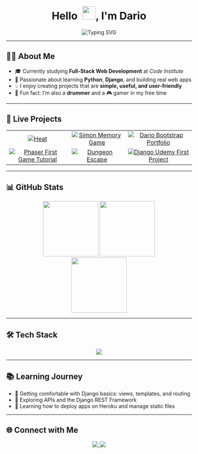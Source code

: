 <h1 align="center">Hello &nbsp;<img src="https://media.giphy.com/media/hvRJCLFzcasrR4ia7z/giphy.gif" width="36">, I'm Dario</h1>

<p align="center">
<img src="https://readme-typing-svg.herokuapp.com?font=Fira+Code&pause=1000&color=00bfff&center=true&vCenter=true&width=435&lines=Python+Developer;Django+Learner;Full+Stack+in+Progress;Learning+by+Doing;Future+Full+Stack+Dev" alt="Typing SVG" />
</p>

---

## 👨‍💻 About Me  
- 🎓 Currently studying **Full-Stack Web Development** at *Code Institute*  
- 🐍 Passionate about learning **Python**, **Django**, and building real web apps  
- 💡 I enjoy creating projects that are **simple, useful, and user-friendly**  
- 🥁 Fun fact: I’m also a **drummer** and a 🎮 gamer in my free time  

---

## 🚀 Live Projects  

<table align="center">
  <tr>
    <td align="center">
      <a href="https://github.com/Drake-Designer/Heat" target="_blank">
        <img src="https://bentos.jkominovic.dev/api/v1/bento-cards?url=https://github.com/Drake-Designer/Heat&subtitle=Heat&size=square" alt="Heat" />
      </a>
    </td>
    <td align="center">
      <a href="https://github.com/Drake-Designer/Simon-Memory-Game" target="_blank">
        <img src="https://bentos.jkominovic.dev/api/v1/bento-cards?url=https://github.com/Drake-Designer/Simon-Memory-Game&subtitle=Simon+Memory+Game&size=square" alt="Simon Memory Game" />
      </a>
    </td>
    <td align="center">
      <a href="https://github.com/Drake-Designer/Dario-Bootstrap-Portfolio" target="_blank">
        <img src="https://bentos.jkominovic.dev/api/v1/bento-cards?url=https://github.com/Drake-Designer/Dario-Bootstrap-Portfolio&subtitle=Bootstrap+Portfolio&size=square" alt="Dario Bootstrap Portfolio" />
      </a>
    </td>
  </tr>
  <tr>
    <td align="center">
      <a href="https://github.com/Drake-Designer/Phaser-First-Game-Tutorial" target="_blank">
        <img src="https://bentos.jkominovic.dev/api/v1/bento-cards?url=https://github.com/Drake-Designer/Phaser-First-Game-Tutorial&subtitle=Phaser+First+Game&size=square" alt="Phaser First Game Tutorial" />
      </a>
    </td>
    <td align="center">
      <a href="https://github.com/Drake-Designer/Dungeon-Escape" target="_blank">
        <img src="https://bentos.jkominovic.dev/api/v1/bento-cards?url=https://github.com/Drake-Designer/Dungeon-Escape&subtitle=Dungeon+Escape&size=square" alt="Dungeon Escape" />
      </a>
    </td>
    <td align="center">
      <a href="https://github.com/Drake-Designer/Django-Udemy-First_Project" target="_blank">
        <img src="https://bentos.jkominovic.dev/api/v1/bento-cards?url=https://github.com/Drake-Designer/Django-Udemy-First_Project&subtitle=Django+First+Project&size=square" alt="Django Udemy First Project" />
      </a>
    </td>
  </tr>
</table>

---

## 📊 GitHub Stats
<div align="center">
  <img src="https://github-readme-stats.vercel.app/api?username=Drake-Designer&show_icons=true&theme=tokyonight" height="150" />
  <img src="https://github-readme-stats.vercel.app/api/top-langs/?username=Drake-Designer&layout=compact&theme=tokyonight" height="150" />
  <br>
  <img src="https://streak-stats.demolab.com?user=Drake-Designer&theme=tokyonight" height="150" />
</div>

---

## 🛠️ Tech Stack
<div align="center">
  <img src="https://skillicons.dev/icons?i=python,django,html,css,js,git,github,vscode,heroku" />
</div>

---

## 📚 Learning Journey
- 🔹 Getting comfortable with Django basics: views, templates, and routing  
- 🔹 Exploring APIs and the Django REST Framework  
- 🔹 Learning how to deploy apps on Heroku and manage static files  

---

## 🌐 Connect with Me
<div align="center">
  <a href="https://github.com/Drake-Designer">
    <img src="https://img.shields.io/badge/GitHub-Drake--Designer-181717?style=for-the-badge&logo=github" />
  </a>
  <a href="https://www.linkedin.com/in/dario-costarelli/" target="_blank">
    <img src="https://img.shields.io/badge/LinkedIn-Dario%20Costarelli-blue?style=for-the-badge&logo=linkedin" />
  </a>
</div>
